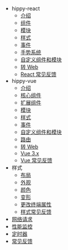 <!-- docs/hippy-vue/_sidebar.md -->
* hippy-react
  * [介绍](api/hippy-react/introduction.md)
  * [组件](api/hippy-react/components.md)
  * [模块](api/hippy-react/modules.md)
  * [样式](api/hippy-react/style.md)
  * [事件](api/hippy-react/native-event.md)
  * [手势系统](api/hippy-react/gesture.md)
  * [自定义组件和模块](api/hippy-react/customize.md)
  * [转 Web](api/hippy-react/web.md)
  * [React 常见反馈](api/hippy-react/feedback.md)
* hippy-vue
  * [介绍](api/hippy-vue/introduction.md)
  * [核心组件](api/hippy-vue/components.md)
  * [扩展组件](api/hippy-vue/external-components.md)
  * [模块](api/hippy-vue/vue-native.md)
  * [样式](api/hippy-vue/style.md)
  * [事件](api/hippy-vue/native-event.md)
  * [自定义组件和模块](api/hippy-vue/customize.md)
  * [路由](api/hippy-vue/router.md)
  * [转 Web](api/hippy-vue/web.md)
  * [Vue 3.x](api/hippy-vue/vue3.md)
  * [Vue 常见反馈](api/hippy-vue/feedback.md)
* 样式
  * [布局](api/style/layout.md)
  * [外观](api/style/appearance.md)
  * [颜色](api/style/color.md)
  * [变形](api/style/transform.md)
  * [更改终端属性](api/style/setNativeProps.md)
  * [样式常见反馈](api/style/feedback.md)
* [网络请求](api/network-request.md)
* [性能监控](api/performance.md)
* [定时器](api/timer.md)
* [常见反馈](api/feedback.md)
